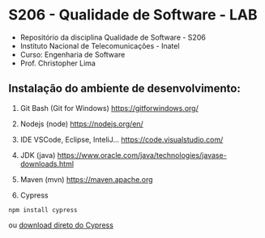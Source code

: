 # S206 - Qualidade de Software - LAB
- Repositório da disciplina Qualidade de Software - S206
- Instituto Nacional de Telecomunicações - Inatel
- Curso: Engenharia de Software
- Prof. Christopher Lima

## Instalação do ambiente de desenvolvimento:

1. Git Bash (Git for Windows)
https://gitforwindows.org/

2. Nodejs (node)
https://nodejs.org/en/

3. IDE VSCode, Eclipse, InteliJ...
https://code.visualstudio.com/

4. JDK (java)
https://www.oracle.com/java/technologies/javase-downloads.html

5. Maven (mvn)
https://maven.apache.org

6. Cypress

```
npm install cypress
```
ou [download direto do Cypress](https://download.cypress.io/desktop)
